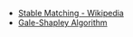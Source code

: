 * [Stable Matching - Wikipedia](https://en.wikipedia.org/wiki/Stable_marriage_problem)
* [Gale-Shapley Algorithm](https://en.wikipedia.org/wiki/Gale%E2%80%93Shapley_algorithm)

